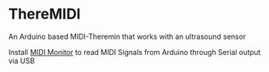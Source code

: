 # ThereMIDI
 An Arduino based MIDI-Theremin that works with an ultrasound sensor

Install [MIDI Monitor](https://www.snoize.com/MIDIMonitor/) to read MIDI Signals from Arduino through Serial output via USB
